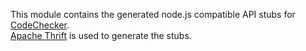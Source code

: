 This module contains the generated node.js compatible API stubs for
[CodeChecker](https://github.com/Ericsson/codechecker).  
[Apache Thrift](https://thrift.apache.org/) is used to generate the stubs.

